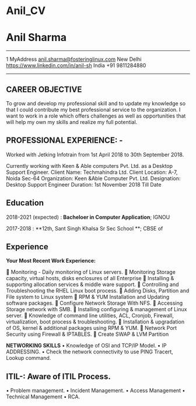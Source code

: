 # Anil_CV

Anil Sharma
============

-------------------     ----------------------------
1 MyAddress             anil.sharma@fosteringlinux.com
New Delhi            https://www.linkedin.com/in/anil-sh
India                +91 9811284880
-------------------     ----------------------------

CAREER OBJECTIVE
----------------
To grow and develop my professional skill and to update my knowledge so that I could contribute my best professional service to the organization. I want to work in a role which offers challenges as well as opportunities that will help my own my skills and realize my full potential.



PROFESSIONAL EXPERIENCE: -
-----------------------
Worked with Jetking Infotrain from 1st April 2018 to 30th September 2018.

Currently working with Keen & Able computers Pvt. Ltd. as a Desktop Support Engineer.
Client Name: Techmahindra Ltd.
Client Location: A-7, Noida Sec-64
Organization: Keen &Able Computer Pvt. Ltd.
Designation: Desktop Support Engineer
Duration: 1st November 2018 Till Date


Education
---------

2018-2021 (expected)
:   **Bacheloer in Computer Application**; IGNOU

2017-2018
:   **12th, Sant Singh Khalsa Sr Sec School **; CBSE of

Experience
----------

**Your Most Recent Work Experience:**

 Monitoring - Daily monitoring of Linux servers.
 Monitoring Storage capacity, virtual hosts, disks enclosures of all Enterprise
 Installing & supporting allocation services & middle ware support.
 Controlling and Troubleshooting the RHEL Linux boot process.
 Adding Disks, Partition and File system to Linux system
 RPM & YUM Installation and Updating software packages.
 Configure Network Storage With NFS.
 Accessing Storage network with SMB.
 Installing configuring & management of Linux server.
 Knowledge of command line utilities, ACL, Cronjob, Firewall, virtualization, boot process & troubleshooting.
 Installation & upgradation of OS, kernel & additional packages using RPM & YUM.
 Network Port Security using Firewall & IPTABLES.
 Create SWAP & LVM Partition

**NETWORKING SKILLS**
• Knowledge of OSI and TCP/IP Model.
• IP ADDRESSING.
• Check the network connectivity to use PING Tracert, Lookup command.

ITIL-: Aware of ITIL Process.
--------------------
• Problem management.
• Incident Management.
• Access Management
• Technical Management
• RCA.

